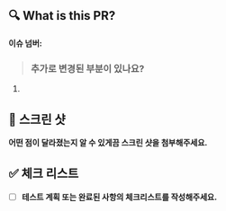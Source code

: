 ## 🔍 What is this PR?
**이슈 넘버:**

> ### **추가로 변경된 부분이 있나요?**
1.

## 📸 스크린 샷
**어떤 점이 달라졌는지 알 수 있게끔 스크린 샷을 첨부해주세요.**

## ✅ 체크 리스트
- [ ] **테스트 계획 또는 완료된 사항의 체크리스트를 작성해주세요.**
